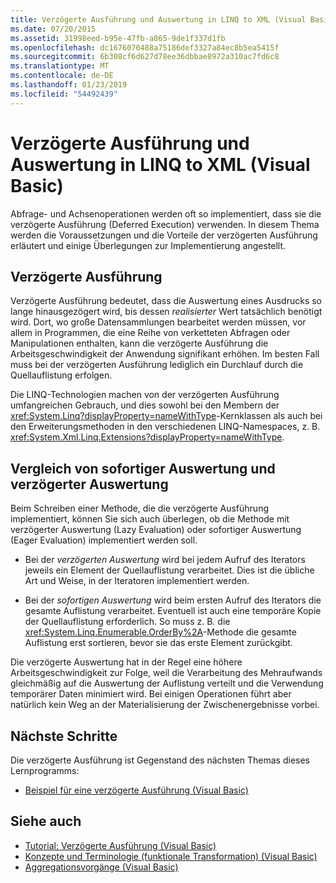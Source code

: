 ```yaml
---
title: Verzögerte Ausführung und Auswertung in LINQ to XML (Visual Basic)
ms.date: 07/20/2015
ms.assetid: 31998eed-b95e-47fb-a865-9de1f337d1fb
ms.openlocfilehash: dc1676070488a75186def3327a84ec8b5ea5415f
ms.sourcegitcommit: 6b308cf6d627d78ee36dbbae8972a310ac7fd6c8
ms.translationtype: MT
ms.contentlocale: de-DE
ms.lasthandoff: 01/23/2019
ms.locfileid: "54492439"
---
```

# <a name="deferred-execution-and-lazy-evaluation-in-linq-to-xml-visual-basic"></a>Verzögerte Ausführung und Auswertung in LINQ to XML (Visual Basic)
Abfrage- und Achsenoperationen werden oft so implementiert, dass sie die verzögerte Ausführung (Deferred Execution) verwenden. In diesem Thema werden die Voraussetzungen und die Vorteile der verzögerten Ausführung erläutert und einige Überlegungen zur Implementierung angestellt.  
  
## <a name="deferred-execution"></a>Verzögerte Ausführung  
 Verzögerte Ausführung bedeutet, dass die Auswertung eines Ausdrucks so lange hinausgezögert wird, bis dessen *realisierter* Wert tatsächlich benötigt wird. Dort, wo große Datensammlungen bearbeitet werden müssen, vor allem in Programmen, die eine Reihe von verketteten Abfragen oder Manipulationen enthalten, kann die verzögerte Ausführung die Arbeitsgeschwindigkeit der Anwendung signifikant erhöhen. Im besten Fall muss bei der verzögerten Ausführung lediglich ein Durchlauf durch die Quellauflistung erfolgen.  
  
 Die LINQ-Technologien machen von der verzögerten Ausführung umfangreichen Gebrauch, und dies sowohl bei den Membern der <xref:System.Linq?displayProperty=nameWithType>-Kernklassen als auch bei den Erweiterungsmethoden in den verschiedenen LINQ-Namespaces, z. B. <xref:System.Xml.Linq.Extensions?displayProperty=nameWithType>.  
  
## <a name="eager-vs-lazy-evaluation"></a>Vergleich von sofortiger Auswertung und verzögerter Auswertung  
 Beim Schreiben einer Methode, die die verzögerte Ausführung implementiert, können Sie sich auch überlegen, ob die Methode mit verzögerter Auswertung (Lazy Evaluation) oder sofortiger Auswertung (Eager Evaluation) implementiert werden soll.  
  
-   Bei der *verzögerten Auswertung* wird bei jedem Aufruf des Iterators jeweils ein Element der Quellauflistung verarbeitet. Dies ist die übliche Art und Weise, in der Iteratoren implementiert werden.  
  
-   Bei der *sofortigen Auswertung* wird beim ersten Aufruf des Iterators die gesamte Auflistung verarbeitet. Eventuell ist auch eine temporäre Kopie der Quellauflistung erforderlich. So muss z. B. die <xref:System.Linq.Enumerable.OrderBy%2A>-Methode die gesamte Auflistung erst sortieren, bevor sie das erste Element zurückgibt.  
  
 Die verzögerte Auswertung hat in der Regel eine höhere Arbeitsgeschwindigkeit zur Folge, weil die Verarbeitung des Mehraufwands gleichmäßig auf die Auswertung der Auflistung verteilt und die Verwendung temporärer Daten minimiert wird. Bei einigen Operationen führt aber natürlich kein Weg an der Materialisierung der Zwischenergebnisse vorbei.  
  
## <a name="next-steps"></a>Nächste Schritte  
 Die verzögerte Ausführung ist Gegenstand des nächsten Themas dieses Lernprogramms:  
  
-   [Beispiel für eine verzögerte Ausführung (Visual Basic)](../../../../visual-basic/programming-guide/concepts/linq/deferred-execution-example.md)  
  
## <a name="see-also"></a>Siehe auch
- [Tutorial: Verzögerte Ausführung (Visual Basic)](../../../../visual-basic/programming-guide/concepts/linq/tutorial-deferred-execution.md)
- [Konzepte und Terminologie (funktionale Transformation) (Visual Basic)](../../../../visual-basic/programming-guide/concepts/linq/concepts-and-terminology-functional-transformation.md)
- [Aggregationsvorgänge (Visual Basic)](../../../../visual-basic/programming-guide/concepts/linq/aggregation-operations.md)
